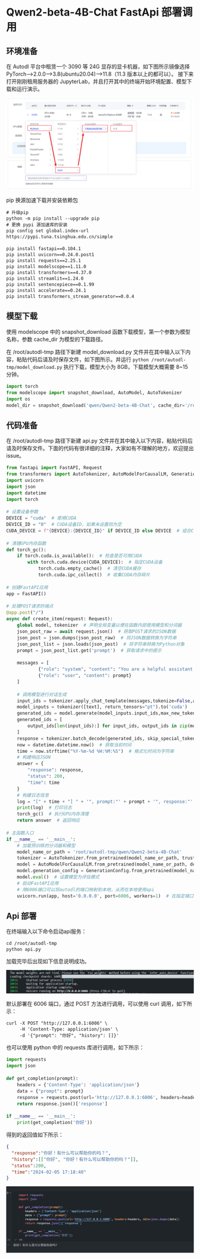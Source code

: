 # Qwen2-beta-4B-Chat FastApi 部署调用

## 环境准备  

在 Autodl 平台中租赁一个 3090 等 24G 显存的显卡机器，如下图所示镜像选择 PyTorch-->2.0.0-->3.8(ubuntu20.04)-->11.8（11.3 版本以上的都可以）。
接下来打开刚刚租用服务器的 JupyterLab，并且打开其中的终端开始环境配置、模型下载和运行演示。  

![开启机器配置选择](images/4.png)

pip 换源加速下载并安装依赖包

```shell
# 升级pip
python -m pip install --upgrade pip
# 更换 pypi 源加速库的安装
pip config set global.index-url https://pypi.tuna.tsinghua.edu.cn/simple

pip install fastapi==0.104.1
pip install uvicorn==0.24.0.post1
pip install requests==2.25.1
pip install modelscope==1.11.0
pip install transformers==4.37.0
pip install streamlit==1.24.0
pip install sentencepiece==0.1.99
pip install accelerate==0.24.1
pip install transformers_stream_generator==0.0.4
```  

## 模型下载  

使用 modelscope 中的 snapshot_download 函数下载模型，第一个参数为模型名称，参数 cache_dir 为模型的下载路径。

在 /root/autodl-tmp 路径下新建 model_download.py 文件并在其中输入以下内容，粘贴代码后请及时保存文件，如下图所示。并运行 `python /root/autodl-tmp/model_download.py` 执行下载，模型大小为 8GB，下载模型大概需要 8~15 分钟。

```python
import torch
from modelscope import snapshot_download, AutoModel, AutoTokenizer
import os
model_dir = snapshot_download('qwen/Qwen2-beta-4B-Chat', cache_dir='/root/autodl-tmp', revision='master')
```  

## 代码准备  

在 /root/autodl-tmp 路径下新建 api.py 文件并在其中输入以下内容，粘贴代码后请及时保存文件。下面的代码有很详细的注释，大家如有不理解的地方，欢迎提出 issue。  

```python
from fastapi import FastAPI, Request
from transformers import AutoTokenizer, AutoModelForCausalLM, GenerationConfig
import uvicorn
import json
import datetime
import torch

# 设置设备参数
DEVICE = "cuda"  # 使用CUDA
DEVICE_ID = "0"  # CUDA设备ID，如果未设置则为空
CUDA_DEVICE = f"{DEVICE}:{DEVICE_ID}" if DEVICE_ID else DEVICE  # 组合CUDA设备信息

# 清理GPU内存函数
def torch_gc():
    if torch.cuda.is_available():  # 检查是否可用CUDA
        with torch.cuda.device(CUDA_DEVICE):  # 指定CUDA设备
            torch.cuda.empty_cache()  # 清空CUDA缓存
            torch.cuda.ipc_collect()  # 收集CUDA内存碎片

# 创建FastAPI应用
app = FastAPI()

# 处理POST请求的端点
@app.post("/")
async def create_item(request: Request):
    global model, tokenizer  # 声明全局变量以便在函数内部使用模型和分词器
    json_post_raw = await request.json()  # 获取POST请求的JSON数据
    json_post = json.dumps(json_post_raw)  # 将JSON数据转换为字符串
    json_post_list = json.loads(json_post)  # 将字符串转换为Python对象
    prompt = json_post_list.get('prompt')  # 获取请求中的提示

    messages = [
            {"role": "system", "content": "You are a helpful assistant."},
            {"role": "user", "content": prompt}
    ]

    # 调用模型进行对话生成
    input_ids = tokenizer.apply_chat_template(messages,tokenize=False,add_generation_prompt=True)
    model_inputs = tokenizer([text], return_tensors="pt").to('cuda')
    generated_ids = model.generate(model_inputs.input_ids,max_new_tokens=512)
    generated_ids = [
        output_ids[len(input_ids):] for input_ids, output_ids in zip(model_inputs.input_ids, generated_ids)
    ]
    response = tokenizer.batch_decode(generated_ids, skip_special_tokens=True)[0]
    now = datetime.datetime.now()  # 获取当前时间
    time = now.strftime("%Y-%m-%d %H:%M:%S")  # 格式化时间为字符串
    # 构建响应JSON
    answer = {
        "response": response,
        "status": 200,
        "time": time
    }
    # 构建日志信息
    log = "[" + time + "] " + '", prompt:"' + prompt + '", response:"' + repr(response) + '"'
    print(log)  # 打印日志
    torch_gc()  # 执行GPU内存清理
    return answer  # 返回响应

# 主函数入口
if __name__ == '__main__':
    # 加载预训练的分词器和模型
    model_name_or_path = 'root/autodl-tmp/qwen/Qwen2-beta-4B-Chat'
    tokenizer = AutoTokenizer.from_pretrained(model_name_or_path, trust_remote_code=True, use_fast=False)
    model = AutoModelForCausalLM.from_pretrained(model_name_or_path, device_map="auto", torch_dtype=torch.bfloat16, trust_remote_code=True).eval()
    model.generation_config = GenerationConfig.from_pretrained(model_name_or_path, trust_remote_code=True) # 可指定
    model.eval()  # 设置模型为评估模式
    # 启动FastAPI应用
    # 用6006端口可以将autodl的端口映射到本地，从而在本地使用api
    uvicorn.run(app, host='0.0.0.0', port=6006, workers=1)  # 在指定端口和主机上启动应用
```  

## Api 部署  

在终端输入以下命令启动api服务：  

```shell  
cd /root/autodl-tmp
python api.py
```  

加载完毕后出现如下信息说明成功。

![Alt text](images/5.png)

默认部署在 6006 端口，通过 POST 方法进行调用，可以使用 curl 调用，如下所示：  

```shell
curl -X POST "http://127.0.0.1:6006" \
     -H 'Content-Type: application/json' \
     -d '{"prompt": "你好", "history": []}'
```  

也可以使用 python 中的 requests 库进行调用，如下所示：

```python
import requests
import json

def get_completion(prompt):
    headers = {'Content-Type': 'application/json'}
    data = {"prompt": prompt}
    response = requests.post(url='http://127.0.0.1:6006', headers=headers, data=json.dumps(data))
    return response.json()['response']

if __name__ == '__main__':
    print(get_completion('你好'))
```

得到的返回值如下所示：

```json
{
  "response":"你好！有什么可以帮助你的吗？", 
  "history":[["你好", "你好！有什么可以帮助你的吗？"]], 
  "status":200, 
  "time":"2024-02-05 17:18:40"
}
```  

![Alt text](images/6.png)

